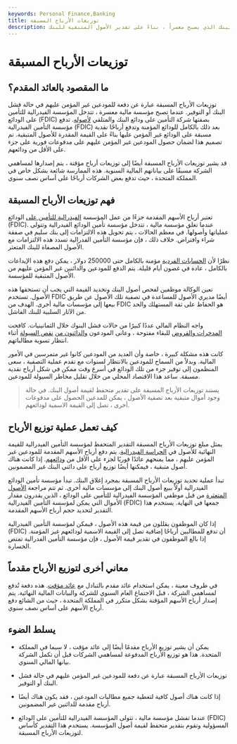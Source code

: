 ```yaml
---
keywords: Personal Finance,Banking
title: توزيعات الأرباح المسبقة
description: توزيعات الأرباح المسبقة هي دفعة للمودعين غير المؤمن عليهم للبنك الذي يصبح معسراً ، بناءً على تقدير الأصول المتبقية للبنك.
---
```


# توزيعات الأرباح المسبقة
## ما المقصود بالعائد المقدم؟

توزيعات الأرباح المسبقة عبارة عن دفعة للمودعين غير المؤمن عليهم في حالة فشل البنك أو التوفير. عندما تصبح مؤسسة مالية معسرة ، تتدخل المؤسسة الفيدرالية للتأمين على الودائع (FDIC) بصفتها شركة التأمين على ودائع البنك والمتلقي [لأصوله](/asset). تدفع مؤسسة التأمين الفيدرالية (FDIC) بعد ذلك بالكامل للودائع المؤمنة وتدفع أرباحًا نقدية مسبقة على الودائع غير المؤمن عليها بناءً على القيمة المقدرة للأصول المتبقية. تم تصميم هذا لضمان حصول المودعين غير المؤمن عليهم على مدفوعات فورية على جزء على الأقل من ودائعهم.

قد يشير توزيعات الأرباح المسبقة أيضًا إلى توزيعات أرباح مؤقتة ، يتم إصدارها لمساهمي الشركة مسبقًا على بياناتهم المالية السنوية. هذه الممارسة شائعة بشكل خاص في المملكة المتحدة ، حيث تدفع بعض الشركات أرباحًا على أساس نصف سنوي.

## فهم توزيعات الأرباح المسبقة

تعتبر أرباح الأسهم المقدمة جزءًا من عمل المؤسسة [الفيدرالية للتأمين على](/fdic) الودائع (FDIC). عندما تغلق مؤسسة مالية ، تتدخل مؤسسة تأمين الودائع الفيدرالية وتتولى عملياتها وأصولها. في معظم الحالات ، يتم تحويل هذه الالتزامات إلى بنك سليم في صفقة شراء وافتراض. خلاف ذلك ، فإن مؤسسة التأمين الفدرالية تسدد هذه الالتزامات مع الأصول المصفاة للبنك المتعثر.

نظرًا لأن [الحسابات الفردية](/fdic-insured-account) مؤمنة بالكامل حتى 250000 دولار ، يمكن دفع هذه الإيداعات بالكامل ، عادة في غضون أيام قليلة. يتم الدفع للمودعين والدائنين غير المؤمن عليهم من الأصول المتبقية للمؤسسة.

تعين الوكالة موظفين لفحص أصول البنك وتحديد القيمة التي يجب أن تستحقها هذه الأصول. تستخدم FDIC أيضًا مديري الأصول للمساعدة في تصفية تلك الأصول عن طريق بيعها إلى مؤسسات مالية أخرى. الهدف من FDIC هو الحفاظ على ثقة المستهلك والحد من الآثار السلبية للبنك الفاشل.

واجه النظام المالي عددًا كبيرًا من حالات فشل البنوك خلال الثمانينيات. كافحت [المدخرات والقروض](/federal-savings-and-loan) للبقاء مفتوحة ، وعانى المودعون [والدائنون من](/creditor) [نقص السيولة](/illiquid) أثناء انتظار تسوية مطالباتهم.

كانت هذه مشكلة كبيرة ، خاصة وأن العديد من المودعين كانوا غير متمرسين في الأمور المالية. وبدلاً من السماح للمودعين بالانتظار لسنوات مع تقدم عملية التصفية ، سعى المنظمون إلى توفير جزء من تلك الودائع في أسرع وقت ممكن في شكل أرباح نقدية مسبقة. ساعد هذا الاقتصاد المحلي من خلال تقليل مخاطر السيولة للمودعين.

> يستند توزيعات الأرباح المسبقة على تقدير متحفظ لقيمة أصول البنك. في حالة وجود أموال متبقية بعد تصفية الأصول ، يمكن للمدعين الحصول على مدفوعات أخرى ، تصل إلى القيمة الاسمية لودائعهم.

>

## كيف تعمل عملية توزيع الأرباح

يمثل مبلغ توزيعات الأرباح المسبقة التقدير المتحفظ لمؤسسة التأمين الفيدرالية للقيمة النهائية للأصول في [الحراسة الفيدرالية](/receivership). يتم دفع أرباح الأسهم المقدمة للمودعين غير المؤمن عليهم ، مما يمنحهم عائدًا فوريًا لجزء على الأقل من [ودائعهم](/deposit). إذا كانت هناك أصول متبقية ، فيمكنها أيضًا توزيع أرباح على دائني البنك غير المضمونين.

تبدأ عملية تحديد توزيعات الأرباح المسبقة بمجرد إغلاق البنك. تبدأ مؤسسة تأمين الودائع الفيدرالية أولاً ببيع أصول البنك إلى مؤسسات مالية أخرى. ثم تتم مراجعة [الأصول المتعثرة](/non-performing-assets) من قبل موظفي المؤسسة الفيدرالية للتأمين على الودائع ، الذين يقدرون مقدار الأموال التي يمكن لمؤسسة التأمين الفيدرالية (FDIC) جمعها في النهاية. يستخدم هذا التقدير لتحديد حجم أرباح الأسهم المقدمة.

إذا كان الموظفون يقللون من قيمة هذه الأصول ، فيمكن لمؤسسة التأمين الفيدرالية (FDIC) أن تدفع للمطالبين أرباحًا إضافية تصل إلى القيمة الاسمية لودائعهم غير المؤمنة. إذا بالغ الموظفون في تقدير قيمة الأصول ، فإن مؤسسة التأمين الفدرالية تمتص الخسارة.

## معاني أخرى لتوزيع الأرباح مقدماً

في ظروف معينة ، يمكن استخدام عائد مقدم بالتبادل مع [عائد مؤقت](/interimdividend). هذه دفعة تُدفع لمساهمي الشركة ، قبل الاجتماع العام السنوي للشركة والبيانات المالية النهائية. يتم إصدار أرباح الأسهم المؤقتة بشكل متكرر في المملكة المتحدة ، حيث من الشائع دفع أرباح الأسهم على أساس نصف سنوي.

## يسلط الضوء

- يمكن أن يشير توزيع الأرباح مقدمًا أيضًا إلى عائد مؤقت ، لا سيما في المملكة المتحدة. هذا هو توزيع الأرباح المدفوعة لمساهمي الشركات قبل أن تكمل الشركة بيانها المالي السنوي.

- توزيعات الأرباح المسبقة عبارة عن دفعة للمودعين غير المؤمن عليهم في حالة فشل البنك أو التوفير.

- إذا كانت هناك أصول كافية لتغطية جميع مطالبات المودعين ، فقد يكون هناك أيضًا أرباح مقدمة للدائنين غير المضمونين.

- عندما تفشل مؤسسة مالية ، تتولى المؤسسة الفيدرالية للتأمين على الودائع (FDIC) المسؤولية وتقوم بتقدير متحفظ لقيمة أصول المؤسسة. يستخدم هذا التقدير كأساس لتوزيعات الأرباح المسبقة.

